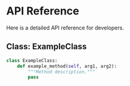 
# API Reference

Here is a detailed API reference for developers.

## Class: ExampleClass

```python
class ExampleClass:
    def example_method(self, arg1, arg2):
        """Method description."""
        pass
```
